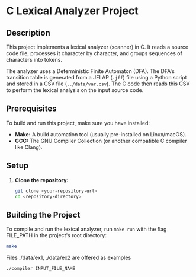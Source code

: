 # C Lexical Analyzer Project

## Description

This project implements a lexical analyzer (scanner) in C. It reads a source code file, processes it character by character, and groups sequences of characters into tokens.

The analyzer uses a Deterministic Finite Automaton (DFA). The DFA's transition table is generated from a JFLAP (`.jff`) file using a Python script and stored in a CSV file (`../data/var.csv`). The C code then reads this CSV to perform the lexical analysis on the input source code.

## Prerequisites

To build and run this project, make sure you have installed:

*   **Make:** A build automation tool (usually pre-installed on Linux/macOS).
*   **GCC:** The GNU Compiler Collection (or another compatible C compiler like Clang).

## Setup

1.  **Clone the repository:**
    ```bash
    git clone <your-repository-url>
    cd <repository-directory>
    ```

## Building the Project

To compile and run the lexical analyzer, run `make run` with the flag FILE_PATH in the project's root directory:

```bash
make

```

Files ./data/ex1, ./data/ex2 are offered as examples

```bash
./compiler INPUT_FILE_NAME




